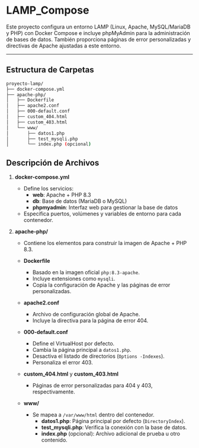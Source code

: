 # LAMP_Compose

Este proyecto configura un entorno LAMP (Linux, Apache, MySQL/MariaDB y PHP) con Docker Compose e incluye phpMyAdmin para la administración de bases de datos. También proporciona páginas de error personalizadas y directivas de Apache ajustadas a este entorno.

---

## Estructura de Carpetas

```bash
proyecto-lamp/
├── docker-compose.yml
├── apache-php/
│   ├── Dockerfile
│   ├── apache2.conf
│   ├── 000-default.conf
│   ├── custom_404.html
│   ├── custom_403.html
│   └── www/
│       ├── datos1.php
│       ├── test_mysqli.php
│       └── index.php (opcional)
```

## Descripción de Archivos

1. **docker-compose.yml**
   - Define los servicios:
     - **web**: Apache + PHP 8.3
     - **db**: Base de datos (MariaDB o MySQL)
     - **phpmyadmin**: Interfaz web para gestionar la base de datos
   - Especifica puertos, volúmenes y variables de entorno para cada contenedor.

2. **apache-php/**
   - Contiene los elementos para construir la imagen de Apache + PHP 8.3.

   - **Dockerfile**
     - Basado en la imagen oficial `php:8.3-apache`.
     - Incluye extensiones como `mysqli`.
     - Copia la configuración de Apache y las páginas de error personalizadas.

   - **apache2.conf**
     - Archivo de configuración global de Apache.
     - Incluye la directiva para la página de error 404.

   - **000-default.conf**
     - Define el VirtualHost por defecto.
     - Cambia la página principal a `datos1.php`.
     - Desactiva el listado de directorios (`Options -Indexes`).
     - Personaliza el error 403.

   - **custom_404.html** y **custom_403.html**
     - Páginas de error personalizadas para 404 y 403, respectivamente.

   - **www/**
     - Se mapea a `/var/www/html` dentro del contenedor.
       - **datos1.php**: Página principal por defecto (`DirectoryIndex`).
       - **test_mysqli.php**: Verifica la conexión con la base de datos.
       - **index.php** (opcional): Archivo adicional de prueba u otro contenido.
